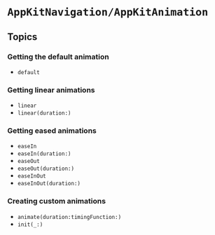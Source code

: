# ``AppKitNavigation/AppKitAnimation``

## Topics

### Getting the default animation

- ``default``

### Getting linear animations

- ``linear``
- ``linear(duration:)``

### Getting eased animations

- ``easeIn``
- ``easeIn(duration:)``
- ``easeOut``
- ``easeOut(duration:)``
- ``easeInOut``
- ``easeInOut(duration:)``

### Creating custom animations

- ``animate(duration:timingFunction:)``
- ``init(_:)``
